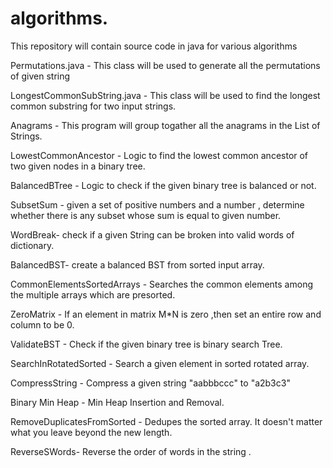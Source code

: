 # algorithms.
This repository will contain source code in java for various algorithms 

Permutations.java - This class will be used to generate all the permutations of given string

LongestCommonSubString.java - This class will be used to find the longest common substring for two input strings.

Anagrams - This program will group togather all the anagrams in the List of Strings.

LowestCommonAncestor  - Logic to find the lowest common ancestor of two given nodes in a binary tree.

BalancedBTree - Logic to check if the given binary tree is balanced or not.

SubsetSum - given a set of positive numbers and a number , determine whether there is any subset whose sum is equal to given number.

WordBreak- check if a given String can be broken into valid words of dictionary.

BalancedBST- create a balanced BST from sorted input array.

CommonElementsSortedArrays - Searches the common elements among the multiple arrays which are presorted.

ZeroMatrix - If an element in matrix M*N is zero ,then set an entire row and column to be 0.

ValidateBST - Check if the given binary tree is binary search Tree.

SearchInRotatedSorted - Search a given element in sorted rotated array.

CompressString - Compress a given string "aabbbccc" to "a2b3c3" 

Binary Min Heap - Min Heap Insertion and Removal.

RemoveDuplicatesFromSorted - Dedupes the sorted array.  It doesn't matter what you leave beyond the new length.

ReverseSWords- Reverse the order of words in the string . 